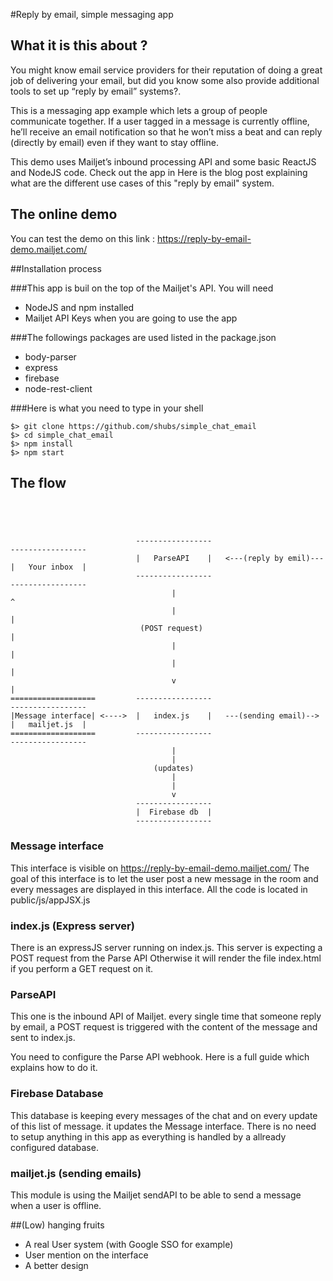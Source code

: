 #Reply by email, simple messaging app

## What it is this about ?
You might know email service providers for their reputation of doing a great job of delivering your email, but did you know some also provide additional tools to set up “reply by email” systems?. 

This is a messaging app example which lets a group of people communicate together. If a user tagged in a message is currently offline, he’ll receive an email notification so that he won’t miss a beat and can reply (directly by email) even if they want to stay offline. 

This demo uses  Mailjet’s inbound processing API and some basic ReactJS and NodeJS code. Check out the app in 
Here is the blog post explaining what are the different use cases of this "reply by email" system.


## The online demo
You can test the demo on this link : https://reply-by-email-demo.mailjet.com/

##Installation process

###This app is buil on the top of the Mailjet's API. You will need
-	NodeJS and npm installed
-	Mailjet API Keys when you are going to use the app

###The followings packages are used listed in the package.json
-	body-parser
-	express
-	firebase
-	node-rest-client

###Here is what you need to type in your shell
```
$> git clone https://github.com/shubs/simple_chat_email
$> cd simple_chat_email
$> npm install
$> npm start
```

## The flow
```




							-----------------							-----------------
							|	ParseAPI 	|	<---(reply by emil)---	|   Your inbox	|
							-----------------							-----------------
									|											^
									|											|
							 (POST request)										|
									|											|
									|											|
									v 											|
===================			-----------------							-----------------
|Message interface| <---->	|	index.js 	|	---(sending email)-->	|	mailjet.js 	|
===================			-----------------							-----------------
									|
									|
								(updates)
									|
									|
									v
							-----------------
							|  Firebase db	|
							-----------------
```

### Message interface
This interface is visible on https://reply-by-email-demo.mailjet.com/
The goal of this interface is to let the user post a new message in the room and every messages are displayed in this interface.
All the code is located in public/js/appJSX.js 

### index.js (Express server)
There is an expressJS server running on index.js. This server is expecting a POST request from the Parse API
Otherwise it will render the file index.html if you perform a GET request on it.

### ParseAPI
This one is the inbound API of Mailjet. every single time that someone reply by email, a POST request is triggered with the content of the message and sent to index.js.

You need to configure the Parse API webhook. Here is a full guide which explains how to do it.

### Firebase Database
This database is keeping every messages of the chat and on every update of this list of message. it updates the Message interface.
There is no need to setup anything in this app as everything is handled by a allready configured database.

### mailjet.js (sending emails)
This module is using the Mailjet sendAPI to be able to send a message when a user is offline.


##(Low) hanging fruits
-	A real User system (with Google SSO for example)
-	User mention on the interface
-	A better design



